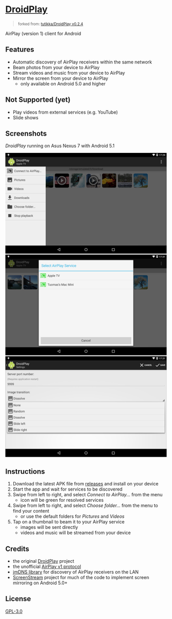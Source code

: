 # [DroidPlay](https://github.com/warren-bank/Android-AirPlay-Client)
> <small>forked from: <a href="https://github.com/tutikka/DroidPlay/tree/8270e9524bbaea734d1ccbd8e7016929ee7861bc">tutikka/DroidPlay v0.2.4</a></small>

AirPlay (version 1) client for Android

Features
--------

- Automatic discovery of AirPlay receivers within the same network
- Beam photos from your device to AirPlay
- Stream videos and music from your device to AirPlay
- Mirror the screen from your device to AirPlay
  * only available on Android 5.0 and higher

Not Supported (yet)
-------------------

- Play videos from external services (e.g. YouTube)
- Slide shows

Screenshots
-----------

_DroidPlay_ running on Asus Nexus 7 with Android 5.1

![ScreenShot](./etc/screenshots/ss-1.png)
![ScreenShot](./etc/screenshots/ss-2.png)
![ScreenShot](./etc/screenshots/ss-3.png)

Instructions
------------

1. Download the latest APK file from [releases](https://github.com/warren-bank/Android-AirPlay-Client/releases) and install on your device
2. Start the app and wait for services to be discovered
3. Swipe from left to right, and select _Connect to AirPlay..._ from the menu
   * icon will be green for resolved services
4. Swipe from left to right, and select _Choose folder..._ from the menu to find your content
   * or use the default folders for _Pictures_ and _Videos_
5. Tap on a thumbnail to beam it to your AirPlay service
   * images will be sent directly
   * videos and music will be streamed from your device

Credits
-------

- the original [DroidPlay](https://github.com/tutikka/DroidPlay) project
- the unofficial [AirPlay v1 protocol](http://nto.github.io/AirPlay.html)
- [jmDNS library](https://github.com/jmdns/jmdns) for discovery of AirPlay receivers on the LAN
- [ScreenStream](https://github.com/dkrivoruchko/ScreenStream/tree/1.2.7) project for much of the code to implement screen mirroring on Android 5.0+

License
-------

[GPL-3.0](https://www.gnu.org/licenses/gpl-3.0.txt)
